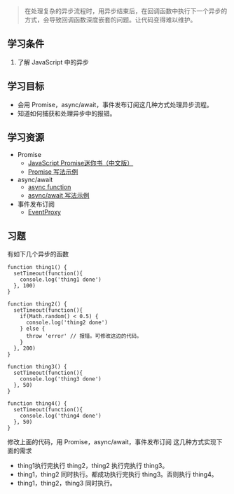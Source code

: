 > 在处理复杂的异步流程时，用异步结束后，在回调函数中执行下一个异步的方式，会导致回调函数深度嵌套的问题。让代码变得难以维护。

## 学习条件
1. 了解 JavaScript 中的异步

## 学习目标
* 会用 Promise，async/await，事件发布订阅这几种方式处理异步流程。
* 知道如何捕获和处理异步中的报错。

## 学习资源
* Promise
  * [JavaScript Promise迷你书（中文版）](http://liubin.org/promises-book/)
  * [Promise 写法示例](http://www.jianshu.com/p/8d0fe30cb873)
* async/await
  * [async function](https://developer.mozilla.org/zh-CN/docs/Web/JavaScript/Reference/Statements/async_function)
  * [async/await 写法示例](http://www.jianshu.com/p/d84154b05703)
* 事件发布订阅
  * [EventProxy](https://github.com/JacksonTian/eventproxy)

## 习题
有如下几个异步的函数
```
function thing1() {
  setTimeout(function(){
    console.log('thing1 done')
  }, 100)
}

function thing2() {
  setTimeout(function(){
    if(Math.random() < 0.5) {
      console.log('thing2 done')
    } else {
      throw 'error' // 报错。可修改这边的代码。
    }
  }, 200)
}

function thing3() {
  setTimeout(function(){
    console.log('thing3 done')
  }, 50)
}

function thing4() {
  setTimeout(function(){
    console.log('thing4 done')
  }, 50)
}
```

修改上面的代码，用 Promise，async/await，事件发布订阅 这几种方式实现下面的需求
* thing1执行完执行 thing2，thing2 执行完执行 thing3。
* thing1，thing2 同时执行。都成功执行完执行 thing3。否则执行 thing4。
* thing1，thing2，thing3 同时执行。
